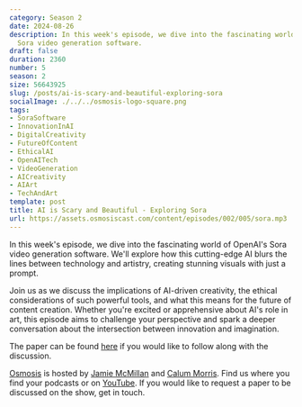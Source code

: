 ```yaml
---
category: Season 2
date: 2024-08-26
description: In this week's episode, we dive into the fascinating world of OpenAI's
  Sora video generation software.
draft: false
duration: 2360
number: 5
season: 2
size: 56643925
slug: /posts/ai-is-scary-and-beautiful-exploring-sora
socialImage: ./../../osmosis-logo-square.png
tags:
- SoraSoftware
- InnovationInAI
- DigitalCreativity
- FutureOfContent
- EthicalAI
- OpenAITech
- VideoGeneration
- AICreativity
- AIArt
- TechAndArt
template: post
title: AI is Scary and Beautiful - Exploring Sora
url: https://assets.osmosiscast.com/content/episodes/002/005/sora.mp3
---
```


In this week's episode, we dive into the fascinating world of OpenAI's Sora video generation software. We'll explore how this cutting-edge AI blurs the lines between technology and artistry, creating stunning visuals with just a prompt.

Join us as we discuss the implications of AI-driven creativity, the ethical considerations of such powerful tools, and what this means for the future of content creation. Whether you're excited or apprehensive about AI's role in art, this episode aims to challenge your perspective and spark a deeper conversation about the intersection between innovation and imagination.

The paper can be found [here](https://openai.com/index/video-generation-models-as-world-simulators/) if you would like to follow along with the discussion.

[Osmosis](https://osmosiscast.com) is hosted by [Jamie McMillan](https://www.linkedin.com/in/jamie-mcmillan-metrology/) and [Calum Morris](https://www.linkedin.com/in/calum-morris-7015a028b/). Find us where you find your podcasts or on [YouTube](https://www.youtube.com/@Osmosiscast). If you would like to request a paper to be discussed on the show, get in touch.